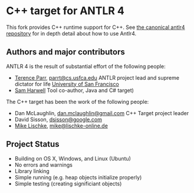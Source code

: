 # C++ target for ANTLR 4

This fork provides C++ runtime support for C++.  See [the canonical antlr4 repository](https://github.com/antlr/antlr4) for in depth detail about how to use Antlr4.

## Authors and major contributors

ANTLR 4 is the result of substantial effort of the following people:
 
* [Terence Parr](http://www.cs.usfca.edu/~parrt/), parrt@cs.usfca.edu
  ANTLR project lead and supreme dictator for life
  [University of San Francisco](http://www.usfca.edu/)
* [Sam Harwell](http://tunnelvisionlabs.com/) 
  Tool co-author, Java and C# target)

The C++ target has been the work of the following people:

* Dan McLaughlin, dan.mclaughlin@gmail.com C++ Target project leader
* David Sisson, dsisson@google.com
* [Mike Lischke](www.soft-gems.net), mike@lischke-online.de

Project Status
--------------------------------------------------------------------------------

* Building on OS X, Windows, and Linux (Ubuntu)
* No errors and warnings
* Library linking
* Simple running (e.g. heap objects initialize properly)
* Simple testing  (creating significiant objects)


 